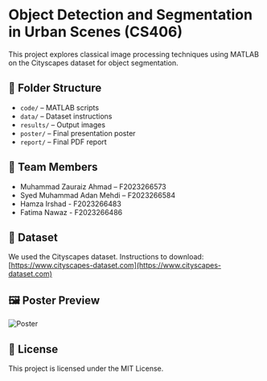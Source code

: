 # Object Detection and Segmentation in Urban Scenes (CS406)

This project explores classical image processing techniques using MATLAB on the Cityscapes dataset for object segmentation.

## 🔧 Folder Structure
- `code/` – MATLAB scripts
- `data/` – Dataset instructions
- `results/` – Output images
- `poster/` – Final presentation poster
- `report/` – Final PDF report

## 👥 Team Members
- Muhammad Zauraiz Ahmad – F2023266573
- Syed Muhammad Adan Mehdi – F2023266584
- Hamza Irshad - F2023266483
- Fatima Nawaz - F2023266486

## 📂 Dataset
We used the Cityscapes dataset. Instructions to download: [https://www.cityscapes-dataset.com](https://www.cityscapes-dataset.com)

## 🖼 Poster Preview

![Poster](poster/DIP_Project_Poster.png)

## 📜 License
This project is licensed under the MIT License.
